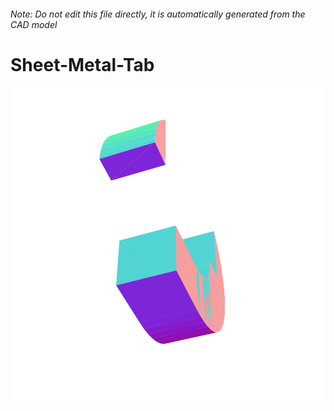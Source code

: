 ###### Note: Do not edit this file directly, it is automatically generated from the CAD model

# Sheet-Metal-Tab

![](/project.svg)

